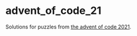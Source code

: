 # advent_of_code_21
Solutions for puzzles from [the advent of code 2021](https://adventofcode.com).
